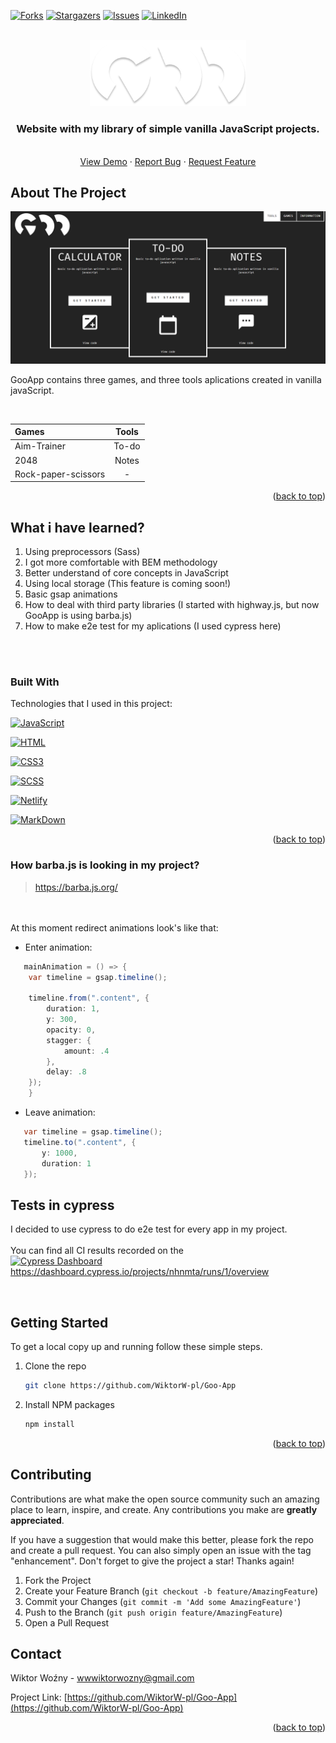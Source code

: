 <a name="readme-top"></a>


[![Forks][forks-shield]][forks-url]
[![Stargazers][stars-shield]][stars-url]
[![Issues][issues-shield]][issues-url]
[![LinkedIn][linkedin-shield]][linkedin-url]




<br />
<div align="center">
  <a href="https://admiring-aryabhata-bb43d5.netlify.app/">
    <img src="img/main-logo-fully.png" alt="Logo" width="250">
  </a>

  <h3 align="center">Website with my library of simple vanilla JavaScript projects.</h3>

  <p align="center">
    <br />
    <a href="https://admiring-aryabhata-bb43d5.netlify.app/">View Demo</a>
    ·
    <a href="https://github.com/WiktorW-pl/Goo-App/issues">Report Bug</a>
    ·
    <a href="https://github.com/WiktorW-pl/Goo-App/issues">Request Feature</a>
  </p>
</div>

## About The Project

![Product Name Screen Shot][product-screenshot]

GooApp contains three games, and three tools aplications created in vanilla javaScript.

<br />

| Games                 | Tools       | 
| :---                  |    :----:   |     
| Aim-Trainer           | To-do       | 
| 2048        | Notes       | 
| Rock-paper-scissors   | -  | 

<p align="right">(<a href="#readme-top">back to top</a>)</p>

## What i have learned?
1. Using preprocessors (Sass)
2. I got more comfortable with BEM methodology
3. Better understand of core concepts in JavaScript
4. Using local storage (This feature is coming soon!)
5. Basic gsap animations
6. How to deal with third party libraries (I started with highway.js, but now GooApp is using barba.js)
7. How to make e2e test for my aplications (I used cypress here)

<br />
<br />

### Built With

Technologies that I used in this project:

 [![JavaScript][JavaScript]][JavaScript-url]

 [![HTML][html.com]][html-url]

 [![CSS3][css.com]][css-url]

 [![SCSS][sass.com]][sass-url]

 [![Netlify][netlify.com]][netlify-url]

 [![MarkDown][markdown.com]][markdown-url]

<p align="right">(<a href="#readme-top">back to top</a>)</p>

 ### How barba.js is looking in my project?
> https://barba.js.org/

 <br> <br> At this moment redirect animations look's like that: 
 - Enter animation:

```Java Script
   mainAnimation = () => {
    var timeline = gsap.timeline();
    
    timeline.from(".content", {
        duration: 1,
        y: 300,
        opacity: 0,
        stagger: {
            amount: .4
        },
        delay: .8
    });
    }
```
- Leave animation:
 ```Java Script
    var timeline = gsap.timeline();
    timeline.to(".content", {
        y: 1000, 
        duration: 1
    });
```

## Tests in cypress

I decided to use cypress to do e2e test for every app in my project. 
<br />
<br />
 You can find all CI results recorded on the 
<br/> [![Cypress Dashboard](https://img.shields.io/badge/cypress-dashboard-brightgreen.svg)](https://dashboard.cypress.io/projects/nhnmta/runs/1/overview)
<br/>
https://dashboard.cypress.io/projects/nhnmta/runs/1/overview


<br />

## Getting Started


To get a local copy up and running follow these simple  steps.


1. Clone the repo
   ```sh
   git clone https://github.com/WiktorW-pl/Goo-App
   ```
2. Install NPM packages
   ```sh
   npm install
   ```


<p align="right">(<a href="#readme-top">back to top</a>)</p>

## Contributing

Contributions are what make the open source community such an amazing place to learn, inspire, and create. Any contributions you make are **greatly appreciated**.

If you have a suggestion that would make this better, please fork the repo and create a pull request. You can also simply open an issue with the tag "enhancement".
Don't forget to give the project a star! Thanks again!

1. Fork the Project
2. Create your Feature Branch (`git checkout -b feature/AmazingFeature`)
3. Commit your Changes (`git commit -m 'Add some AmazingFeature'`)
4. Push to the Branch (`git push origin feature/AmazingFeature`)
5. Open a Pull Request


## Contact

Wiktor Woźny - wwwiktorwozny@gmail.com

Project Link: [https://github.com/WiktorW-pl/Goo-App](https://github.com/WiktorW-pl/Goo-App)


<p align="right">(<a href="#readme-top">back to top</a>)</p>



[product-screenshot]: <images/app-img.PNG>
[forks-shield]: https://img.shields.io/github/forks/WiktorW-pl/Goo-App?style=for-the-badge
[forks-url]: https://github.com/WiktorW-pl/Goo-App/network/members
[stars-shield]: https://img.shields.io/github/stars/WiktorW-pl/Goo-App?style=for-the-badge
[stars-url]: https://github.com/WiktorW-pl/Goo-App/stargazers
[issues-shield]: https://img.shields.io/github/issues/WiktorW-pl/Goo-App?style=for-the-badge
[issues-url]: https://github.com/WiktorW-pl/Goo-App/issues
[linkedin-shield]: https://img.shields.io/badge/-LinkedIn-black.svg?style=for-the-badge&logo=linkedin&colorB=555
[linkedin-url]: https://www.linkedin.com/in/wiktor-wo%C5%BAny-562708237/
[product-screenshot]: images/screenshot.png
[Next.js]: https://img.shields.io/badge/next.js-000000?style=for-the-badge&logo=nextdotjs&logoColor=white
[Next-url]: https://nextjs.org/
[JavaScript]: https://img.shields.io/badge/JavaScript-F7DF1E?style=for-the-badge&logo=javascript&logoColor=black
[JavaScript-url]: https://www.javascript.com/
[html.com]: 	https://img.shields.io/badge/HTML5-E34F26?style=for-the-badge&logo=html5&logoColor=white
[html-url]: https://html.com/
[sass.com]: https://img.shields.io/badge/Sass-CC6699?style=for-the-badge&logo=sass&logoColor=white
[sass-url]: https://sass-lang.com/
[netlify.com]: https://img.shields.io/badge/Netlify-00C7B7?style=for-the-badge&logo=netlify&logoColor=white
[netlify-url]: https://www.netlify.com/
[markdown.com]: https://img.shields.io/badge/Markdown-000000?style=for-the-badge&logo=markdown&logoColor=white
[markdown-url]: https://www.markdownguide.org/
[css.com]: https://img.shields.io/badge/CSS3-1572B6?style=for-the-badge&logo=css3&logoColor=white
[css-url]: https://developer.mozilla.org/en-US/docs/Web/CSS